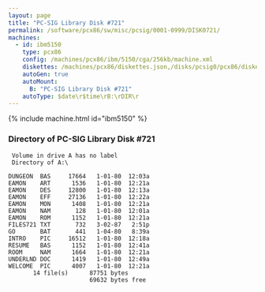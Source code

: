 ```yaml
---
layout: page
title: "PC-SIG Library Disk #721"
permalink: /software/pcx86/sw/misc/pcsig/0001-0999/DISK0721/
machines:
  - id: ibm5150
    type: pcx86
    config: /machines/pcx86/ibm/5150/cga/256kb/machine.xml
    diskettes: /machines/pcx86/diskettes.json,/disks/pcsig0/pcx86/diskettes.json
    autoGen: true
    autoMount:
      B: "PC-SIG Library Disk #721"
    autoType: $date\r$time\rB:\rDIR\r
---
```


{% include machine.html id="ibm5150" %}

### Directory of PC-SIG Library Disk #721

     Volume in drive A has no label
     Directory of A:\

    DUNGEON  BAS     17664   1-01-80  12:03a
    EAMON    ART      1536   1-01-80  12:21a
    EAMON    DES     12800   1-01-80  12:13a
    EAMON    EFF     27136   1-01-80  12:22a
    EAMON    MON      1408   1-01-80  12:21a
    EAMON    NAM       128   1-01-80  12:01a
    EAMON    ROM      1152   1-01-80  12:21a
    FILES721 TXT       732   3-02-87   2:51p
    GO       BAT       441   1-04-80   8:39a
    INTRO    PIC     16512   1-01-80  12:18a
    RESUME   BAS      1152   1-01-80  12:41a
    ROOM     NAM      1664   1-01-80  12:21a
    UNDERLND DOC      1419   1-01-80  12:49a
    WELCOME  PIC      4007   1-01-80  12:21a
           14 file(s)      87751 bytes
                           69632 bytes free
